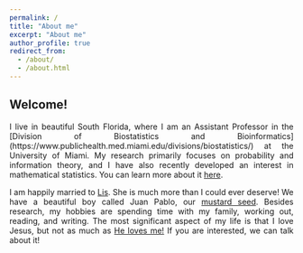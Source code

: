 ```yaml
---
permalink: /
title: "About me"
excerpt: "About me"
author_profile: true
redirect_from: 
  - /about/
  - /about.html
---
```


## Welcome!

<p align="justify">I live in beautiful South Florida, where I am an Assistant Professor in the [Division of Biostatistics and Bioinformatics](https://www.publichealth.med.miami.edu/divisions/biostatistics/) at the University of Miami. My research primarily focuses on probability and information theory, and I have also recently developed an interest in mathematical statistics. You can learn more about it <a href="https://danielandresgp.github.io/research/">here</a>.</p>

<p align="justify">I am happily married to <a href="https://www.instagram.com/lisettesarrias/">Lis</a>. She is much more than I could ever deserve! We have a beautiful boy called Juan Pablo, our <a href="https://www.biblegateway.com/passage/?search=Mateo+13%3A31-32&version=NIV">mustard seed</a>. Besides research, my hobbies are spending time with my family, working out, reading, and writing. The most significant aspect of my life is that I love Jesus, but not as much as <a href="https://www.biblegateway.com/passage/?search=John%203%3A16&version=NIV">He loves me!</a> If you are interested, we can talk about it!</p>
